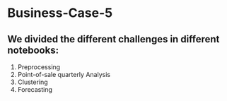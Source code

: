 # Business-Case-5
## We divided the different challenges in different notebooks:
1. Preprocessing 
2. Point-of-sale quarterly Analysis
3. Clustering
4. Forecasting
